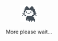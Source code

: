 <div align="center">
  <img src="mona-loading-default.gif" width="48" />
  <p>More please wait...</p>
</div>
